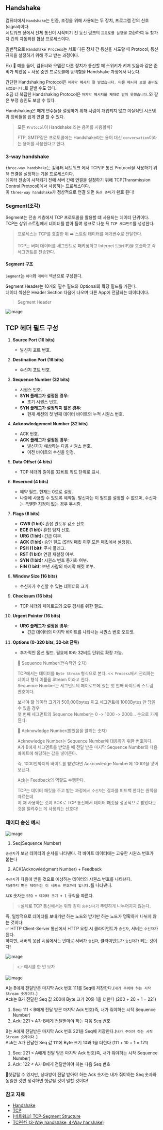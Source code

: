 ## Handshake

컴퓨터에서 `Handshake`는 인증, 조정을 위해 사용되는 두 장치, 프로그램 간의 신호(signal)이다.   
네트워크 상에서 전체 통신이 시작되기 전 동신 링크의 `프로토콜 설정`을 교환하여 두 참가자 간의 자동화된 협상 프로세스이다.

일반적으로 `Handshake Process`는 서로 다른 장치 간 통신을 시도할 때 Protocol, 통신 규칙을 설정하기 위해 주고 받는 과정이다.   

Ex) 📌 예를 들어, 컴퓨터와 모뎀간 다른 장치가 통신할 때 스위키가 켜져 있음과 같은 준비가 되었음 + 사용 중인 프로토콜에 동의함을 Handshake 과정에서 나눈다.

간단한 Handshaking Protocol은 `마지막 메시지 잘 받았습니다. 다른 메시지 보낼 준비도 되었습니다.`로 끝낼 수도 있다.   
조금 더 복잡한 Handshaking Protocol은 `마지막 메시지를 제대로 받지 못했습니다.`와 같은 부정 승인도 보낼 수 있다.

Handshaking은 매개 변수들을 설정하기 위해 사람이 개입되지 않고 이질적인 시스템과 장비들을 쉽게 연결 할 수 있다.

> 모든 `Protocol`이 Handshake 라는 용어를 사용할까?
> 
> FTP, SMTP같은 프로토콜에는 Handshake라는 용어 대신 `conversation`이라는 용어를 사용한다고 한다.

### 3-way handshake

`three-way handshake`는 컴퓨터 네트워크 에서 TCP/IP 통신 Protocol을 사용하기 위해 연결을 설정하는 기본 프로세스이다.   
데이터 전송이 시작되기 전에 서버 간에 연결을 설정하기 위해 TCP(Transmission Control Protocol)에서 사용하는 프로세스이다.      
이 `three-way handshake`가 정상적으로 연결 되면 `통신 준비`가 완료 된다!

### Segment(조각)

Segment는 전송 계층에서 TCP 프로토콜을 활용할 떄 사용되는 데이터 단위이다.   
TCP는 상위 스트림에서 데이터를 받아 들여 청크로 나눈 뒤 `TCP 세그먼트`를 생성한다.   

> 프로세스는 TCP를 호출한 뒤 ➡️ 스트림 데이터를 매개변수로 전달한다.
> 
> TCP는 버퍼 데이터를 세그먼트로 패키징하고 Internet 모듈(IP)을 호출하고 각 세그먼트를 전송한다.

#### Segment 구조
`Segment`는 `헤더`와 `데이터` 섹션으로 구성된다.   

Segment Header는 10개의 필수 필드와 Optional의 확장 필드를 가진다.   
데이터 섹션은 Header Section 다음에 나오며 다른 App에 전달되는 데이터이다.

> Segment Header

![image](https://github.com/user-attachments/assets/d2e59bae-73a2-4ad1-b660-891381632f1f)

## TCP 헤더 필드 구성

1. **Source Port (16 bits)**
    - 발신지 포트 번호.

2. **Destination Port (16 bits)**
    - 수신지 포트 번호.

3. **Sequence Number (32 bits)**
    - 시퀀스 번호.
    - **SYN 플래그가 설정된 경우:**
        - 초기 시퀀스 번호.
    - **SYN 플래그가 설정되지 않은 경우:**
        - 현재 세션의 첫 번째 데이터 바이트의 누적 시퀀스 번호.

4. **Acknowledgement Number (32 bits)**
    - ACK 번호.
    - **ACK 플래그가 설정된 경우:**
        - 발신자가 예상하는 다음 시퀀스 번호.
        - 이전 바이트의 수신을 인정.

5. **Data Offset (4 bits)**
    - TCP 헤더의 길이를 32비트 워드 단위로 표시.

6. **Reserved (4 bits)**
    - 예약 필드. 현재는 0으로 설정.
    - 나중에 사용할 수 있도록 예약됨. 발신자는 이 필드를 설정할 수 없으며, 수신자는 특별한 지정이 없는 경우 무시함.

7. **Flags (8 bits)**
    - **CWR (1 bit):** 혼잡 윈도우 감소 신호.
    - **ECE (1 bit):** 혼잡 탐지 신호.
    - **URG (1 bit):** 긴급 여부.
    - **ACK (1 bit):** 승인 필드 (SYN 패킷 이후 모든 패킷에서 설정됨).
    - **PSH (1 bit):** 푸시 플래그.
    - **RST (1 bit):** 연결 재설정 여부.
    - **SYN (1 bit):** 시퀀스 번호 동기화 여부.
    - **FIN (1 bit):** 보낸 사람의 마지막 패킷 여부.

8. **Window Size (16 bits)**
    - 수신자가 수신할 수 있는 데이터의 크기.

9. **Checksum (16 bits)**
    - TCP 헤더와 페이로드의 오류 검사를 위한 필드.

10. **Urgent Pointer (16 bits)**
    - **URG 플래그가 설정된 경우:**
        - 긴급 데이터의 마지막 바이트를 나타내는 시퀀스 번호 오프셋.

11. **Options (0-320 bits, 32-bit 단위)**
    - 추가적인 옵션 필드. 필요에 따라 32비트 단위로 확장 가능.


> 🤔 Sequence Number(연속적인 숫자)
> 
> TCP에서는 데이터를 `Byte Stream` 형식으로 본다. << `Process`에서 관리하는 데이터 형식 이름을 Stream 이라고 한다.   
> Sequence Number는 세그먼트의 페이로드에 있는 첫 번째 바이트의 스트림 번호이다.   
> 
> 보내야 할 데이터 크기가 500,000bytes 이고 세그먼트에 1000Bytes 만 담을 수 있을 경우   
> 첫 번째 세그먼트의 Sequence Number는 0 -> 1000 -> 2000... 순으로 가게 된다.


> 🤔 Acknowledge Number(받았음을 알리는 숫자)
> 
> Acknowledge Number는 Sequence Number에 대응하기 위한 번호이다.   
> A가 B에게 세그먼트를 받았을 때 전달 받은 마지막 Sequence Number의 다음 바이트에 해당하는 값을 넣어준다.   
> 
> 즉, 1000번까지의 바이트를 받았다면 Acknowledge Number에 10001을 넣어 보낸다.
 

> Ack는 Feedback의 역할도 수행한다.
> 
> TCP는 데이터 패킷을 주고 받는 과정에서 `수신자`는 결과를 피드백 한다는 원칙을 따르는데   
> 이 때 사용하는 것이 ACK로 TCP 통신에서 데이터 패킷을 성공적으로 받았다는 것을 알려주는 데 사용되는 신호다!


### 데이터 송신 예시

![image](https://github.com/user-attachments/assets/30f72f24-eb86-4e93-a1fd-b3bc213dd4d8)

1. Seq(Sequence Number)

`송신자`가 보낸 데이터의 순서를 나타낸다. 각 바이트 데이터에는 고유한 시퀀스 번호가 붙는다

2. ACK(Acknowledgment Number) + Feedback

`수신자`가 다음에 받을 것으로 예상하는 데이터의 시퀀스 번호를 나타낸다.   
`지금까지 받은 데이터는 이 시퀀스 번호까지 입니다.`를 나타낸다.

`ACK` 숫자는 `SEQ + 데이터 크기 + 1` 규칙을 따른다.   

> 💡실제로 TCP 통신에서는 위와 같이 `송수신자`가 뚜렷하게 나누어지지 않는다.

즉, 일방적으로 데이터를 보내기만 하는 노드와 받기만 하는 노드가 명확하게 나뉘지 않는 것이다.   
✅ HTTP Client-Server 통신에서 HTTP 요청 시 클라이언트가 `송신자`, 서버는 `수신자`가 된다.   
하지만, 서버의 응답 시점에서는 반대로 서버가 `송신자`, 클라이언트가 `송신자`가 되는 것이다!

![image](https://github.com/user-attachments/assets/35bd8298-8cea-4291-9818-10654b8ea3e2)

> 👉 예시를 한 번 보자

![image](https://github.com/user-attachments/assets/96e3e635-c2cd-4051-ae26-95fb884aa56e)

A는 B에게 전달받은 마지막 Ack 번호 111를 Seq에 저장한다.(`내가 주어야 하는 시작 Stream 숫자이다.`)   
Ack는 B가 전달한 Seq 값 200에 Byte 크기 20와 1을 더한다 (200 + 20 + 1 = 221)

1. Seq: 111 < B에게 전달 받은 마지막 Ack 번호(즉, 내가 줘야하는 시작 Sequence Number)   
2. Ack: 221 < A가 B에게 전달받아야 하는 다음 Seq 번호

B는 A에게 전달받은 마지막 Ack 번호 221을 Seq에 저장한다.(`내가 주어야 하는 시작 Stream 숫자이다.`)   
Ack는 A가 전달한 Seq 값 111에 Byte 크기 10과 1을 더한다 (111 + 10 + 1 = 121)

1. Seq: 221 < A에게 전달 받은 마지막 Ack 번호(즉, 내가 줘야하는 시작 Sequence Number)
2. Ack: 122 < A가 B에게 전달받아야 하는 다음 Seq 번호 


📝헷갈릴 수 있지만, 상대방이 전달 받아야 하는 Ack 숫자는 내가 줘야하는 Seq 숫자와 동일한 것만 생각하면 헷갈릴 것이 덜할 것이다!


### 참고 자료
- [Handshake](https://en.wikipedia.org/wiki/Handshake_(computing))
- [TCP](https://en.wikipedia.org/wiki/Transmission_Control_Protocol)
- [[네트워크] TCP-Segment Structure](https://hi-guten-tag.tistory.com/397)
- [TCP란? (3-Way handshake, 4-Way hanshake)](https://steadiness.dev/tcp-basics/)